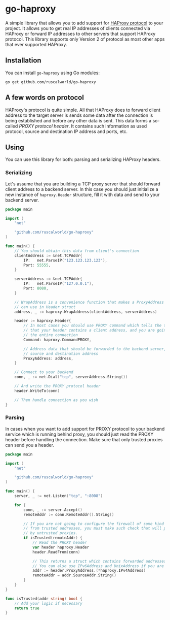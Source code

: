 # go-haproxy

A simple library that allows you to add support
for [HAProxy protocol](https://www.haproxy.org/download/1.8/doc/proxy-protocol.txt) to your project. It allows you to
get real IP addresses of clients connected via HAProxy or forward IP addresses to other servers that support HAProxy
protocol. This library supports only Version 2 of protocol as most other apps that ever supported HAProxy.

## Installation

You can install `go-haproxy` using Go modules:

```shell
go get github.com/ruscalworld/go-haproxy
```

## A few words on protocol

HAProxy's protocol is quite simple. All that HAProxy does to forward client address to the target server is sends some
data after the connection is being established and before any other data is sent. This data forms a so-called _PROXY
protocol header_. It contains such information as used protocol, source and destination IP address and ports, etc.

## Using

You can use this library for both: parsing and serializing HAProxy headers.

### Serializing

Let's assume that you are building a TCP proxy server that should forward client address to a backend server. In this
case you should just initialize a new instance of `haproxy.Header` structure, fill it with data and send to your backend
server.

```go
package main

import (
	"net"

	"github.com/ruscalworld/go-haproxy"
)

func main() {
	// You should obtain this data from client's connection
	clientAddress := &net.TCPAddr{
		IP:   net.ParseIP("123.123.123.123"),
		Port: 55555,
	}

	serverAddress := &net.TCPAddr{
		IP:   net.ParseIP("127.0.0.1"),
		Port: 8080,
	}

	// WrapAddress is a convenience function that makes a ProxyAddress that you
	// can use in Header struct
	address, _ := haproxy.WrapAddress(clientAddress, serverAddress)

	header := haproxy.Header{
		// In most cases you should use PROXY command which tells the target server
		// that your header contains a client address, and you are going to forward
		// the entire connection
		Command: haproxy.CommandPROXY,

		// Address data that should be forwarded to the backend server, includes
		// source and destination address
		ProxyAddress: address,
	}

	// Connect to your backend
	conn, _ := net.Dial("tcp", serverAddress.String())

	// And write the PROXY protocol header
	header.WriteTo(conn)

	// Then handle connection as you wish
}
```

### Parsing

In cases when you want to add support for PROXY protocol to your backend service which is running behind proxy, you
should just read the PROXY header before handling the connection. Make sure that only trusted proxies can send you a
header.

```go
package main

import (
	"net"

	"github.com/ruscalworld/go-haproxy"
)

func main() {
	server, _ := net.Listen("tcp", ":8008")

	for {
		conn, _ := server.Accept()
		remoteAddr := conn.RemoteAddr().String()

		// If you are not going to configure the firewall of some kind that will allow connections to your service only 
		// from trusted addresses, you must make such check that will prevent your service from reading PROXY headers sent 
		// by untrusted proxies.
		if isTrusted(remoteAddr) {
			// Read the PROXY header
			var header haproxy.Header
			header.ReadFrom(conn)

			// This returns a struct which contains forwarded addresses
			// You can also use IPv6Address and UnixAddress if you are using corresponding listener
			addr := header.ProxyAddress.(*haproxy.IPv4Address)
			remoteAddr = addr.SourceAddr.String()
		}
	}
}

func isTrusted(addr string) bool {
	// Add your logic if necessary
	return true
}
```
